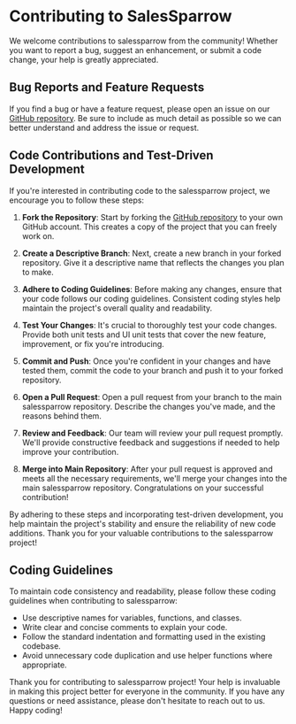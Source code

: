 # Contributing to SalesSparrow

We welcome contributions to salessparrow from the community! Whether you want to report a bug, suggest an enhancement, or submit a code change, your help is greatly appreciated.

## Bug Reports and Feature Requests

If you find a bug or have a feature request, please open an issue on our [GitHub repository](https://github.com/TrueSparrowSystems/salessparrow). Be sure to include as much detail as possible so we can better understand and address the issue or request.

## Code Contributions and Test-Driven Development

If you're interested in contributing code to the salessparrow project, we encourage you to follow these steps:

1. **Fork the Repository**: Start by forking the [GitHub repository](https://github.com/TrueSparrowSystems/salessparrow) to your own GitHub account. This creates a copy of the project that you can freely work on.

2. **Create a Descriptive Branch**: Next, create a new branch in your forked repository. Give it a descriptive name that reflects the changes you plan to make.

3. **Adhere to Coding Guidelines**: Before making any changes, ensure that your code follows our coding guidelines. Consistent coding styles help maintain the project's overall quality and readability.

4. **Test Your Changes**: It's crucial to thoroughly test your code changes. Provide both unit tests and UI unit tests that cover the new feature, improvement, or fix you're introducing.

5. **Commit and Push**: Once you're confident in your changes and have tested them, commit the code to your branch and push it to your forked repository.

6. **Open a Pull Request**: Open a pull request from your branch to the main salessparrow repository. Describe the changes you've made, and the reasons behind them.

7. **Review and Feedback**: Our team will review your pull request promptly. We'll provide constructive feedback and suggestions if needed to help improve your contribution.

8. **Merge into Main Repository**: After your pull request is approved and meets all the necessary requirements, we'll merge your changes into the main salessparrow repository. Congratulations on your successful contribution!

By adhering to these steps and incorporating test-driven development, you help maintain the project's stability and ensure the reliability of new code additions. Thank you for your valuable contributions to the salessparrow project!

## Coding Guidelines

To maintain code consistency and readability, please follow these coding guidelines when contributing to salessparrow:

- Use descriptive names for variables, functions, and classes.
- Write clear and concise comments to explain your code.
- Follow the standard indentation and formatting used in the existing codebase.
- Avoid unnecessary code duplication and use helper functions where appropriate.

Thank you for contributing to salessparrow project! Your help is invaluable in making this project better for everyone in the community. If you have any questions or need assistance, please don't hesitate to reach out to us. Happy coding!